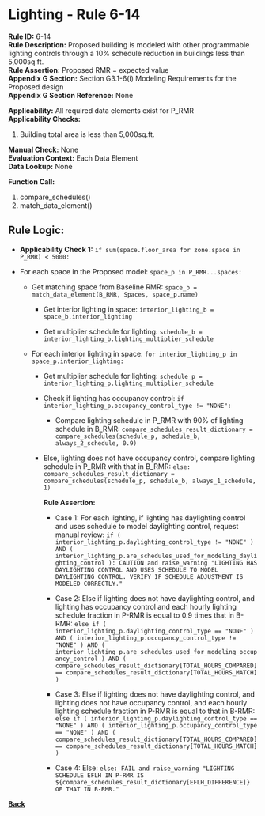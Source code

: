
# Lighting - Rule 6-14  

**Rule ID:** 6-14  
**Rule Description:** Proposed building is modeled with other programmable lighting controls through a 10% schedule reduction in buildings less than 5,000sq.ft.  
**Rule Assertion:** Proposed RMR = expected value  
**Appendix G Section:** Section G3.1-6(i) Modeling Requirements for the Proposed design  
**Appendix G Section Reference:** None  

**Applicability:** All required data elements exist for P_RMR  
**Applicability Checks:**  

  1. Building total area is less than 5,000sq.ft.  

**Manual Check:** None  
**Evaluation Context:** Each Data Element  
**Data Lookup:** None  

**Function Call:**

1. compare_schedules()
2. match_data_element()

## Rule Logic:  

- **Applicability Check 1:** `if sum(space.floor_area for zone.space in P_RMR) < 5000:`

- For each space in the Proposed model: `space_p in P_RMR...spaces:`

  - Get matching space from Baseline RMR: `space_b = match_data_element(B_RMR, Spaces, space_p.name)`

    - Get interior lighting in space: `interior_lighting_b =  space_b.interior_lighting`

    - Get multiplier schedule for lighting: `schedule_b = interior_lighting_b.lighting_multiplier_schedule`

  - For each interior lighting in space: `for interior_lighting_p in space_p.interior_lighting:`

    - Get multiplier schedule for lighting: `schedule_p = interior_lighting_p.lighting_multiplier_schedule`

    - Check if lighting has occupancy control: `if interior_lighting_p.occupancy_control_type != "NONE":`

      - Compare lighting schedule in P_RMR with 90% of lighting schedule in B_RMR: `compare_schedules_result_dictionary = compare_schedules(schedule_p, schedule_b, always_2_schedule, 0.9)`

    - Else, lighting does not have occupancy control, compare lighting schedule in P_RMR with that in B_RMR: `else: compare_schedules_result_dictionary = compare_schedules(schedule_p, schedule_b, always_1_schedule, 1)`

      **Rule Assertion:**

      - Case 1: For each lighting, if lighting has daylighting control and uses schedule to model daylighting control, request manual review: `if ( interior_lighting_p.daylighting_control_type != "NONE" ) AND ( interior_lighting_p.are_schedules_used_for_modeling_daylighting_control ): CAUTION and raise_warning "LIGHTING HAS DAYLIGHTING CONTROL AND USES SCHEDULE TO MODEL DAYLIGHTING CONTROL. VERIFY IF SCHEDULE ADJUSTMENT IS MODELED CORRECTLY."`

      - Case 2: Else if lighting does not have daylighting control, and lighting has occupancy control and each hourly lighting schedule fraction in P-RMR is equal to 0.9 times that in B-RMR: `else if ( interior_lighting_p.daylighting_control_type == "NONE" ) AND ( interior_lighting_p.occupancy_control_type != "NONE" ) AND ( interior_lighting_p.are_schedules_used_for_modeling_occupancy_control ) AND ( compare_schedules_result_dictionary[TOTAL_HOURS_COMPARED] == compare_schedules_result_dictionary[TOTAL_HOURS_MATCH] )`

      - Case 3: Else if lighting does not have daylighting control, and lighting does not have occupancy control, and each hourly lighting schedule fraction in P-RMR is equal to that in B-RMR: `else if ( interior_lighting_p.daylighting_control_type == "NONE" ) AND ( interior_lighting_p.occupancy_control_type == "NONE" ) AND ( compare_schedules_result_dictionary[TOTAL_HOURS_COMPARED] == compare_schedules_result_dictionary[TOTAL_HOURS_MATCH] )`

      - Case 4: Else: `else: FAIL and raise_warning "LIGHTING SCHEDULE EFLH IN P-RMR IS ${compare_schedules_result_dictionary[EFLH_DIFFERENCE]} OF THAT IN B-RMR."`

**[Back](../_toc.md)**
